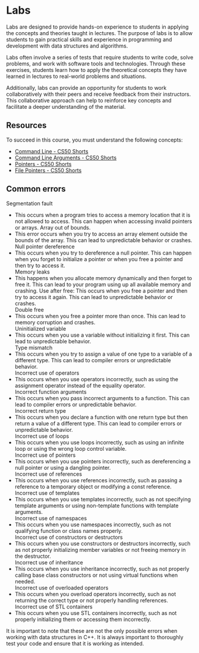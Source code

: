 # Labs

Labs are designed to provide hands-on experience to students in applying the concepts and theories taught in lectures. The purpose of labs is to allow students to gain practical skills and experience in programming and development with data structures and algorithms.

Labs often involve a series of tests that require students to write code, solve problems, and work with software tools and technologies. Through these exercises, students learn how to apply the theoretical concepts they have learned in lectures to real-world problems and situations.

Additionally, labs can provide an opportunity for students to work collaboratively with their peers and receive feedback from their instructors. This collaborative approach can help to reinforce key concepts and facilitate a deeper understanding of the material.

## Resources

To succeed in this course, you must understand the following concepts:

- [Command Line - CS50 Shorts](https://youtu.be/BnJ013X02b8)
- [Command Line Arguments - CS50 Shorts](https://www.youtube.com/watch?v=AI6Ccfno6Pk)
- [Pointers - CS50 Shorts](https://youtu.be/XISnO2YhnsY)
- [File Pointers - CS50 Shorts](https://youtu.be/bOF-SpEAYgk)

## Common errors

Segmentation fault
- This occurs when a program tries to access a memory location that it is not allowed to access. This can happen when accessing invalid pointers or arrays.
Array out of bounds. 
- This error occurs when you try to access an array element outside the bounds of the array. This can lead to unpredictable behavior or crashes.  
Null pointer dereference
- This occurs when you try to dereference a null pointer. This can happen when you forget to initialize a pointer or when you free a pointer and then try to access it.  
Memory leaks
- This happens when you allocate memory dynamically and then forget to free it. This can lead to your program using up all available memory and crashing.
Use after free: This occurs when you free a pointer and then try to access it again. This can lead to unpredictable behavior or crashes.  
Double free
- This occurs when you free a pointer more than once. This can lead to memory corruption and crashes.  
Uninitialized variable
- This occurs when you use a variable without initializing it first. This can lead to unpredictable behavior.  
Type mismatch
- This occurs when you try to assign a value of one type to a variable of a different type. This can lead to compiler errors or unpredictable behavior.  
Incorrect use of operators
- This occurs when you use operators incorrectly, such as using the assignment operator instead of the equality operator.  
Incorrect function arguments
- This occurs when you pass incorrect arguments to a function. This can lead to compiler errors or unpredictable behavior.  
Incorrect return type
- This occurs when you declare a function with one return type but then return a value of a different type. This can lead to compiler errors or unpredictable behavior.  
Incorrect use of loops
- This occurs when you use loops incorrectly, such as using an infinite loop or using the wrong loop control variable.  
Incorrect use of pointers
- This occurs when you use pointers incorrectly, such as dereferencing a null pointer or using a dangling pointer.  
Incorrect use of references
- This occurs when you use references incorrectly, such as passing a reference to a temporary object or modifying a const reference.  
Incorrect use of templates
- This occurs when you use templates incorrectly, such as not specifying template arguments or using non-template functions with template arguments.  
Incorrect use of namespaces
- This occurs when you use namespaces incorrectly, such as not qualifying function or class names properly.  
Incorrect use of constructors or destructors
- This occurs when you use constructors or destructors incorrectly, such as not properly initializing member variables or not freeing memory in the destructor.  
Incorrect use of inheritance
- This occurs when you use inheritance incorrectly, such as not properly calling base class constructors or not using virtual functions when needed.  
Incorrect use of overloaded operators
- This occurs when you overload operators incorrectly, such as not returning the correct type or not properly handling references.  
Incorrect use of STL containers
- This occurs when you use STL containers incorrectly, such as not properly initializing them or accessing them incorrectly.  

It is important to note that these are not the only possible errors when working with data structures in C++. It is always important to thoroughly test your code and ensure that it is working as intended.
